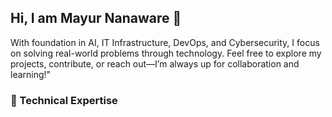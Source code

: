 ## Hi, I am Mayur Nanaware 👋 
With foundation in AI, IT Infrastructure, DevOps, and Cybersecurity, I focus on solving real-world problems through technology. Feel free to explore my projects, contribute, or reach out—I’m always up for collaboration and learning!"

### 🔭  Technical Expertise
<!--
**MayurN01/mayurn01** is a ✨ _special_ ✨ repository because its `README.md` (this file) appears on your GitHub profile.

Here are some ideas to get you started:


- 🌱 I’m currently learning ...
- 👯 I’m looking to collaborate on ...
- 🤔 I’m looking for help with ...
- 💬 Ask me about ...
- 📫 How to reach me: ...
- 😄 Pronouns: ...
- ⚡ Fun fact: ...
-->
